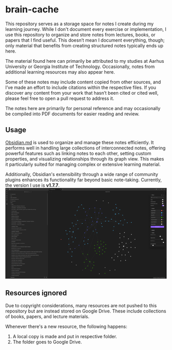 # brain-cache

This repository serves as a storage space for notes I create during my learning journey. While I don't document every exercise or implementation, I use this repository to organize and store notes from lectures, books, or papers that I find useful. This doesn’t mean I document everything, though; only material that benefits from creating structured notes typically ends up here.

The material found here can primarily be attributed to my studies at Aarhus University or Georgia Institute of Technology. Occasionally, notes from additional learning resources may also appear here.

Some of these notes may include content copied from other sources, and I’ve made an effort to include citations within the respective files. If you discover any content from your work that hasn’t been cited or cited well, please feel free to open a pull request to address it.

The notes here are primarily for personal reference and may occasionally be compiled into PDF documents for easier reading and review.

## Usage

[Obsidian.md](https://github.com/obsidianmd) is used to organize and manage these notes efficiently. It performs well in handling large collections of interconnected notes, offering powerful features such as linking notes to each other, setting custom properties, and visualizing relationships through its graph view. This makes it particularly suited for managing complex or extensive learning material.

Additionally, Obsidian's extensibility through a wide range of community plugins enhances its functionality far beyond basic note-taking. Currently, the version I use is **v1.7.7**.  
![](img/obsidian-graph.png)


## Resources ignored

Due to copyright considerations, many resources are not pushed to this repository but are instead stored on Google Drive. These include collections of books, papers, and lecture materials.

Whenever there's a new resource, the following happens:

1. A local copy is made and put in respective folder.
2. The folder goes to Google Drive.
